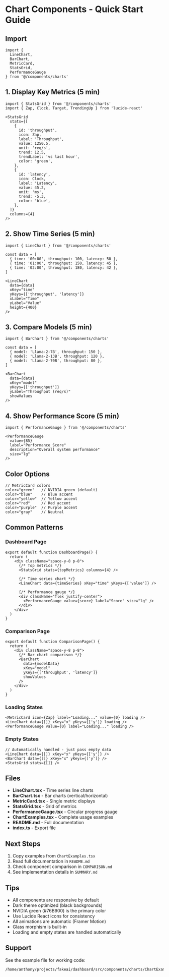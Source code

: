 # Chart Components - Quick Start Guide

## Import

```tsx
import {
  LineChart,
  BarChart,
  MetricCard,
  StatsGrid,
  PerformanceGauge
} from '@/components/charts'
```

## 1. Display Key Metrics (5 min)

```tsx
import { StatsGrid } from '@/components/charts'
import { Zap, Clock, Target, TrendingUp } from 'lucide-react'

<StatsGrid
  stats={[
    {
      id: 'throughput',
      icon: Zap,
      label: 'Throughput',
      value: 1250.5,
      unit: 'req/s',
      trend: 12.5,
      trendLabel: 'vs last hour',
      color: 'green',
    },
    {
      id: 'latency',
      icon: Clock,
      label: 'Latency',
      value: 45.2,
      unit: 'ms',
      trend: -5.3,
      color: 'blue',
    },
  ]}
  columns={4}
/>
```

## 2. Show Time Series (5 min)

```tsx
import { LineChart } from '@/components/charts'

const data = [
  { time: '00:00', throughput: 100, latency: 50 },
  { time: '01:00', throughput: 150, latency: 45 },
  { time: '02:00', throughput: 180, latency: 42 },
]

<LineChart
  data={data}
  xKey="time"
  yKeys={['throughput', 'latency']}
  xLabel="Time"
  yLabel="Value"
  height={400}
/>
```

## 3. Compare Models (5 min)

```tsx
import { BarChart } from '@/components/charts'

const data = [
  { model: 'Llama-2-7B', throughput: 150 },
  { model: 'Llama-2-13B', throughput: 120 },
  { model: 'Llama-2-70B', throughput: 80 },
]

<BarChart
  data={data}
  xKey="model"
  yKeys={['throughput']}
  yLabel="Throughput (req/s)"
  showValues
/>
```

## 4. Show Performance Score (5 min)

```tsx
import { PerformanceGauge } from '@/components/charts'

<PerformanceGauge
  value={85}
  label="Performance Score"
  description="Overall system performance"
  size="lg"
/>
```

## Color Options

```tsx
// MetricCard colors
color="green"   // NVIDIA green (default)
color="blue"    // Blue accent
color="yellow"  // Yellow accent
color="red"     // Red accent
color="purple"  // Purple accent
color="gray"    // Neutral
```

## Common Patterns

### Dashboard Page
```tsx
export default function DashboardPage() {
  return (
    <div className="space-y-8 p-8">
      {/* Top metrics */}
      <StatsGrid stats={topMetrics} columns={4} />

      {/* Time series chart */}
      <LineChart data={timeSeries} xKey="time" yKeys={['value']} />

      {/* Performance gauge */}
      <div className="flex justify-center">
        <PerformanceGauge value={score} label="Score" size="lg" />
      </div>
    </div>
  )
}
```

### Comparison Page
```tsx
export default function ComparisonPage() {
  return (
    <div className="space-y-8 p-8">
      {/* Bar chart comparison */}
      <BarChart
        data={modelData}
        xKey="model"
        yKeys={['throughput', 'latency']}
        showValues
      />
    </div>
  )
}
```

### Loading States
```tsx
<MetricCard icon={Zap} label="Loading..." value={0} loading />
<LineChart data={[]} xKey="x" yKeys={['y']} loading />
<PerformanceGauge value={0} label="Loading..." loading />
```

### Empty States
```tsx
// Automatically handled - just pass empty data
<LineChart data={[]} xKey="x" yKeys={['y']} />
<BarChart data={[]} xKey="x" yKeys={['y']} />
<StatsGrid stats={[]} />
```

## Files

- **LineChart.tsx** - Time series line charts
- **BarChart.tsx** - Bar charts (vertical/horizontal)
- **MetricCard.tsx** - Single metric displays
- **StatsGrid.tsx** - Grid of metrics
- **PerformanceGauge.tsx** - Circular progress gauge
- **ChartExamples.tsx** - Complete usage examples
- **README.md** - Full documentation
- **index.ts** - Export file

## Next Steps

1. Copy examples from `ChartExamples.tsx`
2. Read full documentation in `README.md`
3. Check component comparison in `COMPARISON.md`
4. See implementation details in `SUMMARY.md`

## Tips

- All components are responsive by default
- Dark theme optimized (black backgrounds)
- NVIDIA green (#76B900) is the primary color
- Use Lucide React icons for consistency
- All animations are automatic (Framer Motion)
- Glass morphism is built-in
- Loading and empty states are handled automatically

## Support

See the example file for working code:
```bash
/home/anthony/projects/fakeai/dashboard/src/components/charts/ChartExamples.tsx
```
